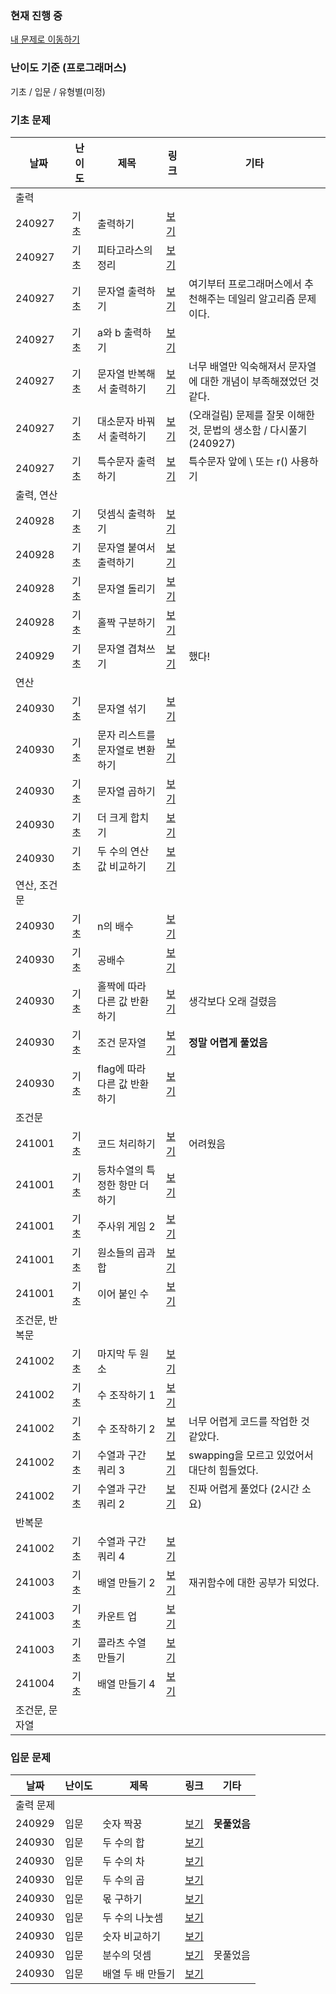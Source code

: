 ### 현재 진행 중
[내 문제로 이동하기](https://school.programmers.co.kr/learn/challenges/training?order=acceptance_desc)


### 난이도 기준 (프로그래머스)
기초 / 입문 / 유형별(미정)


### 기초 문제
| 날짜 | 난이도 | 제목 | 링크 | 기타 |
|------|--------|------|------|------|
|출력| | | | |
| 240927 | 기초 | 출력하기 | [보기](https://school.programmers.co.kr/learn/courses/30/lessons/250133)|  |
| 240927 | 기초 | 피타고라스의 정리 | [보기](https://school.programmers.co.kr/learn/courses/30/lessons/250132)|  |
| 240927 | 기초 | 문자열 출력하기 | [보기](https://school.programmers.co.kr/learn/courses/30/lessons/181952)| 여기부터 프로그래머스에서 추천해주는 데일리 알고리즘 문제이다. |
| 240927 | 기초 | a와 b 출력하기 | [보기](https://school.programmers.co.kr/learn/courses/30/lessons/181951)|  |
| 240927 | 기초 | 문자열 반복해서 출력하기 | [보기](https://school.programmers.co.kr/learn/courses/30/lessons/181950)| 너무 배열만 익숙해져서 문자열에 대한 개념이 부족해졌었던 것 같다. |
| 240927 | 기초 | 대소문자 바꿔서 출력하기 | [보기](https://school.programmers.co.kr/learn/courses/30/lessons/181949)| (오래걸림) 문제를 잘못 이해한 것, 문법의 생소함 / 다시풀기(240927) |
| 240927 | 기초 | 특수문자 출력하기 | [보기](https://school.programmers.co.kr/learn/courses/30/lessons/181948)| 특수문자 앞에 \ 또는 r() 사용하기 |
|출력, 연산| | | | |
| 240928 | 기초 | 덧셈식 출력하기 | [보기](https://school.programmers.co.kr/learn/courses/30/lessons/181947)|  |
| 240928 | 기초 | 문자열 붙여서 출력하기 | [보기](https://school.programmers.co.kr/learn/courses/30/lessons/181946)|  |
| 240928 | 기초 | 문자열 돌리기 | [보기](https://school.programmers.co.kr/learn/courses/30/lessons/181945)|  |
| 240928 | 기초 | 홀짝 구분하기 | [보기](https://school.programmers.co.kr/learn/courses/30/lessons/181944)| |
| 240929 | 기초 | 문자열 겹쳐쓰기 | [보기](https://school.programmers.co.kr/learn/courses/30/lessons/181943)| 했다! |
|연산| | | | |
| 240930 | 기초 | 문자열 섞기 | [보기](https://school.programmers.co.kr/learn/courses/30/lessons/181942)|  |
| 240930 | 기초 | 문자 리스트를 문자열로 변환하기 | [보기](https://school.programmers.co.kr/learn/courses/30/lessons/181941)|  |
| 240930 | 기초 | 문자열 곱하기 | [보기](https://school.programmers.co.kr/learn/courses/30/lessons/181940)|  |
| 240930 | 기초 | 더 크게 합치기 | [보기](https://school.programmers.co.kr/learn/courses/30/lessons/181939)|  |
| 240930 | 기초 | 두 수의 연산값 비교하기 | [보기](https://school.programmers.co.kr/learn/courses/30/lessons/181938)|  |
|연산, 조건문| | | | |
| 240930 | 기초 | n의 배수 | [보기](https://school.programmers.co.kr/learn/courses/30/lessons/181937)|  |
| 240930 | 기초 | 공배수 | [보기](https://school.programmers.co.kr/learn/courses/30/lessons/181936)|  |
| 240930 | 기초 | 홀짝에 따라 다른 값 반환하기 | [보기](https://school.programmers.co.kr/learn/courses/30/lessons/181935)| 생각보다 오래 걸렸음 |
| 240930 | 기초 | 조건 문자열 | [보기](https://school.programmers.co.kr/learn/courses/30/lessons/181934)| **정말 어렵게 풀었음** |
| 240930 | 기초 | flag에 따라 다른 값 반환하기 | [보기](https://school.programmers.co.kr/learn/courses/30/lessons/181933)|  |
|조건문| | | | |
| 241001 | 기초 | 코드 처리하기 | [보기](https://school.programmers.co.kr/learn/courses/30/lessons/181932)| 어려웠음 | 
| 241001 | 기초 | 등차수열의 특정한 항만 더하기 | [보기](https://school.programmers.co.kr/learn/courses/30/lessons/181931)|  | 
| 241001 | 기초 | 주사위 게임 2 | [보기](https://school.programmers.co.kr/learn/courses/30/lessons/181930)|  |
| 241001 | 기초 | 원소들의 곱과 합 | [보기](https://school.programmers.co.kr/learn/courses/30/lessons/181929)|  | 
| 241001 | 기초 | 이어 붙인 수 | [보기](https://school.programmers.co.kr/learn/courses/30/lessons/181928)|  | 
|조건문, 반복문| | | | |
| 241002 | 기초 | 마지막 두 원소 | [보기](https://school.programmers.co.kr/learn/courses/30/lessons/181927)|  | 
| 241002 | 기초 | 수 조작하기 1 | [보기](https://school.programmers.co.kr/learn/courses/30/lessons/181926)|  | 
| 241002 | 기초 | 수 조작하기 2 | [보기](https://school.programmers.co.kr/learn/courses/30/lessons/181925)| 너무 어렵게 코드를 작업한 것 같았다. | 
| 241002 | 기초 | 수열과 구간 쿼리 3 | [보기](https://school.programmers.co.kr/learn/courses/30/lessons/181924)| swapping을 모르고 있었어서 대단히 힘들었다. | 
| 241002 | 기초 | 수열과 구간 쿼리 2 | [보기](https://school.programmers.co.kr/learn/courses/30/lessons/181923)| 진짜 어렵게 풀었다 (2시간 소요) | 
|반복문| | | | |
| 241002 | 기초 | 수열과 구간 쿼리 4 | [보기](https://school.programmers.co.kr/learn/courses/30/lessons/181922)|  | 
| 241003 | 기초 | 배열 만들기 2 | [보기](https://school.programmers.co.kr/learn/courses/30/lessons/181921)| 재귀함수에 대한 공부가 되었다. | 
| 241003 | 기초 | 카운트 업 | [보기](https://school.programmers.co.kr/learn/courses/30/lessons/181920)|  | 
| 241003 | 기초 | 콜라츠 수열 만들기 | [보기](https://school.programmers.co.kr/learn/courses/30/lessons/181919)|  | 
| 241004 | 기초 | 배열 만들기 4 | [보기](https://school.programmers.co.kr/learn/courses/30/lessons/181918)|  | 
|조건문, 문자열| | | | |






### 입문 문제
| 날짜 | 난이도 | 제목 | 링크 | 기타 |
|------|--------|------|------|------|
|출력 문제| | | | |
| 240929 | 입문 | 숫자 짝꿍 | [보기](https://school.programmers.co.kr/learn/courses/30/lessons/131128)| **못풀었음** |
| 240930 | 입문 | 두 수의 합 | [보기](https://school.programmers.co.kr/learn/courses/30/lessons/120802)|  | 
| 240930 | 입문 | 두 수의 차 | [보기](https://school.programmers.co.kr/learn/courses/30/lessons/120803)|  | 
| 240930 | 입문 | 두 수의 곱 | [보기](https://school.programmers.co.kr/learn/courses/30/lessons/120804)|  | 
| 240930 | 입문 | 몫 구하기 | [보기](https://school.programmers.co.kr/learn/courses/30/lessons/120805)|  | 
| 240930 | 입문 | 두 수의 나눗셈 | [보기](https://school.programmers.co.kr/learn/courses/30/lessons/120806)|  | 
| 240930 | 입문 | 숫자 비교하기 | [보기](https://school.programmers.co.kr/learn/courses/30/lessons/120807)|  | 
| 240930 | 입문 | 분수의 덧셈 | [보기](https://school.programmers.co.kr/learn/courses/30/lessons/120808)| 못풀었음 | 
| 240930 | 입문 | 배열 두 배 만들기 | [보기](https://school.programmers.co.kr/learn/courses/30/lessons/120809)|  | 


<!-- 
| 241002 | 기초 | 제목 | [보기](#)|  | 
| 241003 | 기초 | 제목 | [보기](#)|  | 
| 241004 | 기초 | 제목 | [보기](#)|  | 
| 241005 | 기초 | 제목 | [보기](#)|  | 
| 241006 | 기초 | 제목 | [보기](#)|  | 
| 241007 | 기초 | 제목 | [보기](#)|  | 
| 241008 | 기초 | 제목 | [보기](#)|  | 
-->



